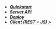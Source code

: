* [***Quickstart***](README.md)
* [***Server API***](/platform/Documentation.md)
* [***Deploy***](/platform/Deploy.md)
* [***Client (REST + JS) >***](https://spoo.io/docs/client)